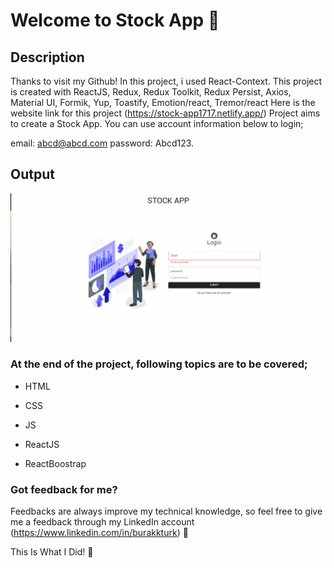 # Welcome to Stock App :wave:

## Description
Thanks to visit my Github! In this project, i used React-Context. This project is created with ReactJS, Redux, Redux Toolkit, Redux Persist, Axios, Material UI, Formik, Yup, Toastify, Emotion/react, Tremor/react Here is the website link for this project (https://stock-app1717.netlify.app/)
Project aims to create a Stock App. You can use account information below to login;

email: abcd@abcd.com
password: Abcd123.

## Output

![STOCK APP](./Stock-App2.gif)


### At the end of the project, following topics are to be covered;

-  HTML

-  CSS

-  JS

-  ReactJS

-  ReactBoostrap

### Got feedback for me?

Feedbacks are always improve my technical knowledge, so feel free to give me a feedback through my LinkedIn account (https://www.linkedin.com/in/burakkturk) 🙌

This Is What I Did! :art:

